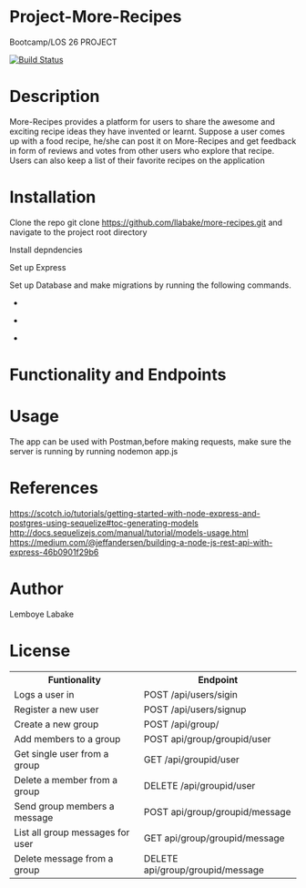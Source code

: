 <content>
<snippet>

# Project-More-Recipes

Bootcamp/LOS 26 PROJECT

[![Build Status](https://travis-ci.org/llabake/more-recipes.svg?branch=ch-user-route-test-ch-test-150881181)](https://travis-ci.org/llabake/more-recipes)

# Description

More-Recipes provides a platform for users to share the awesome and exciting  recipe ideas they have invented or learnt.  Suppose a user comes up with a food recipe,  he/she can post it on More-Recipes and  get feedback in form of reviews and votes from other users who explore that recipe. Users can also keep a list of their favorite recipes on the application

# Installation

Clone the repo git clone https://github.com/llabake/more-recipes.git and navigate to the project root directory

Install depndencies

Set up Express

Set up Database and make migrations by running the following commands.<br> 
- ```sequelize db model:create. 
- ````create necessary tables in the database. 
- ```sequelize db migrate to apply changes in the table.

# Functionality and Endpoints

<table>
<tr>
<th> Funtionality </th>
<th> Endpoint </th>
</tr>
<tr>
<td>Logs a user in</td>
<td>POST /api/users/sigin</td>
</tr>
<tr>
<td>Register a new user</td>
<td>POST /api/users/signup</td>
</tr>
<tr>
<td>Create a new group</td>
<td>POST /api/group/</td>
</tr>
<tr>
<td>Add members to a group</td>
<td>POST api/group/groupid/user</td>
</tr>
<tr>
<td>Get single user from a group </td>
<td>GET /api/groupid/user</td>
</tr>
<tr>
<td>Delete a member from a group </td>
<td>DELETE /api/groupid/user </td>
</tr>
<tr>
<td>Send group members a message </td>
<td>POST api/group/groupid/message </td>
</tr>
<tr>
<td>List all group messages for user </td>
<td>GET api/group/groupid/message </td>
</tr>
<tr>
<td>Delete message from a group </td>
<td>DELETE api/group/groupid/message </td>
</tr>

 

# Usage

The app can be used with Postman,before making requests, make sure the server is running by running nodemon app.js

# References

https://scotch.io/tutorials/getting-started-with-node-express-and-postgres-using-sequelize#toc-generating-models <br/>
http://docs.sequelizejs.com/manual/tutorial/models-usage.html </br>
https://medium.com/@jeffandersen/building-a-node-js-rest-api-with-express-46b0901f29b6</br>

# Author
Lemboye Labake

# License

</content>
</snippet>